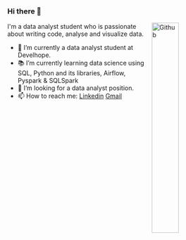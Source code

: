 ### Hi there 👋

<img width="35%" align="right" alt="Github" src="https://user-images.githubusercontent.com/48678280/88862734-4903af80-d201-11ea-968b-9c939d88a37c.gif" />

I'm a data analyst student who is passionate about writing code, analyse and visualize data.

- 🔭 I’m currently a data analyst student at Develhope.
- 📚 I’m currently learning  data science using SQL, Python and its libraries, Airflow, Pyspark & SQLSpark
- 👯 I’m looking for a data analyst position. 
- 📫 How to reach me: [Linkedin](https://www.linkedin.com/in/burak-abdioglu-8a3133203/) [Gmail](mailto:burakabdiolu@gmail.com)
